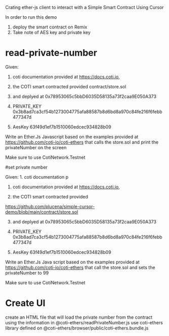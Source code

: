 Crating ether-js client to interact with a Simple Smart Contract Using Cursor

In order to run this demo

1. deploy the smart contract on Remix
2. Take note of AES key and private key

# read-private-number

Given:

 1. coti documentation provided at https://docs.coti.io, 

 2. the COTI smart contracted provided contract/store.sol

3. and deplyed at 0x78953065c5bbD6035D58135a73f2caa9E050A373

4. PRIVATE_KEY 0x3b8ad7ca3cf54b1273004775afa88587b8d6bd8a970c84fe216f6febb477347d

5. AesKey 63f49d1ef7b1510060edcec934828b09


Write an Ether.Js Javascript  based on the examples provided at https://github.com/coti-io/coti-ethers that calls the store.sol and print the privateNumber on the screen

Make sure to use  CotiNetwork.Testnet


#set private number

Given: 1. coti documentation p

 1. coti documentation provided at https://docs.coti.io, 

 2. the COTI smart contracted provided

 https://github.com/plucena/simple-cursor-demo/blob/main/contract/store.sol 

3. and deplyed at 0x78953065c5bbD6035D58135a73f2caa9E050A373

4. PRIVATE_KEY 0x3b8ad7ca3cf54b1273004775afa88587b8d6bd8a970c84fe216f6febb477347d

5. AesKey 63f49d1ef7b1510060edcec934828b09


Write an Ether.Js Java script  based on the examples provided at https://github.com/coti-io/coti-ethers that call the store.sol and sets the privateNumber to 99

Make sure to use  CotiNetwork.Testnet

# Create UI

create an HTML file that will load the private number from the contract using the information in @coti-ethers/readPrivateNumber.js use coti-ethers library defined on @coti-ethers/browser/public/coti-ethers.bundle.js

